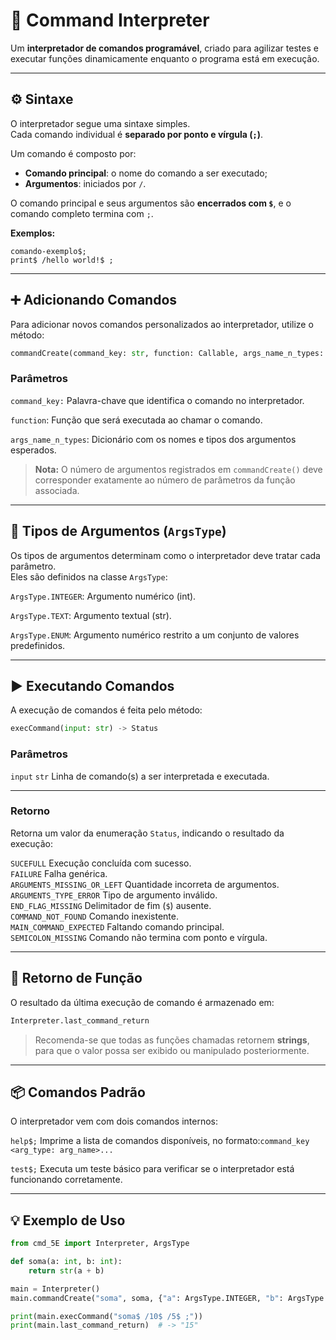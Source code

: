 # 🧩 Command Interpreter

Um **interpretador de comandos programável**, criado para agilizar
testes e executar funções dinamicamente enquanto o programa está em
execução.

------------------------------------------------------------------------

## ⚙️ Sintaxe

O interpretador segue uma sintaxe simples.\
Cada comando individual é **separado por ponto e vírgula (`;`)**.

Um comando é composto por: 

- **Comando principal**: o nome do comando a ser executado; 
- **Argumentos**: iniciados por `/`.

O comando principal e seus argumentos são **encerrados com `$`**, e o
comando completo termina com `;`.

**Exemplos:**

    comando-exemplo$;
    print$ /hello world!$ ;

------------------------------------------------------------------------

## ➕ Adicionando Comandos

Para adicionar novos comandos personalizados ao interpretador, utilize o
método:

``` python
commandCreate(command_key: str, function: Callable, args_name_n_types: dict[str, ArgsType])
```

### Parâmetros

  `command_key:` Palavra-chave que identifica o comando no interpretador.

  `function`: Função que será executada ao chamar o comando.

  `args_name_n_types`: Dicionário com os nomes e tipos dos argumentos esperados.


> **Nota:** O número de argumentos registrados em `commandCreate()` deve
> corresponder exatamente ao número de parâmetros da função associada.

------------------------------------------------------------------------

## 🧱 Tipos de Argumentos (`ArgsType`)

Os tipos de argumentos determinam como o interpretador deve tratar cada
parâmetro.\
Eles são definidos na classe `ArgsType`:

  `ArgsType.INTEGER`: Argumento numérico (int).

  `ArgsType.TEXT`: Argumento textual (str).

  `ArgsType.ENUM`: Argumento numérico restrito a um conjunto de valores predefinidos.

------------------------------------------------------------------------

## ▶️ Executando Comandos

A execução de comandos é feita pelo método:

``` python
execCommand(input: str) -> Status
```

### Parâmetros

  `input`                      `str`          Linha de comando(s) a ser
                                              interpretada e executada.

  ------------------------------------------------------------------------

### Retorno

Retorna um valor da enumeração `Status`, indicando o resultado da
execução:


  `SUCEFULL`                    Execução concluída com sucesso.\
  `FAILURE`                     Falha genérica.\
  `ARGUMENTS_MISSING_OR_LEFT`   Quantidade incorreta de argumentos.\
  `ARGUMENTS_TYPE_ERROR`        Tipo de argumento inválido.\
  `END_FLAG_MISSING`            Delimitador de fim (`$`) ausente.\
  `COMMAND_NOT_FOUND`           Comando inexistente.\
  `MAIN_COMMAND_EXPECTED`       Faltando comando principal.\
  `SEMICOLON_MISSING`           Comando não termina com ponto e vírgula.

------------------------------------------------------------------------

## 💬 Retorno de Função

O resultado da última execução de comando é armazenado em:

``` python
Interpreter.last_command_return
```

> Recomenda-se que todas as funções chamadas retornem **strings**, para
> que o valor possa ser exibido ou manipulado posteriormente.

------------------------------------------------------------------------

## 📦 Comandos Padrão

O interpretador vem com dois comandos internos:


  `help$;`                              Imprime a lista de comandos disponíveis, no
                                        formato:`command_key <arg_type: arg_name>...`

  `test$;`                              Executa um teste básico para verificar se o interpretador
                                        está funcionando corretamente.
                                        
  --------------------------------------------------------------------------------------------------



## 💡 Exemplo de Uso

``` python
from cmd_5E import Interpreter, ArgsType

def soma(a: int, b: int):
    return str(a + b)

main = Interpreter()
main.commandCreate("soma", soma, {"a": ArgsType.INTEGER, "b": ArgsType.INTEGER})

print(main.execCommand("soma$ /10$ /5$ ;"))
print(main.last_command_return)  # -> "15"
```
